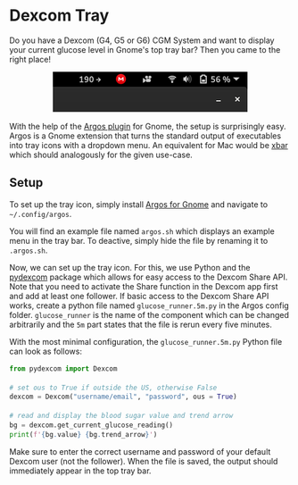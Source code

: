 # Dexcom Tray
Do you have a Dexcom (G4, G5 or G6) CGM System and want to display your current glucose level in Gnome's top tray bar? Then you came to the right place!

<p align="center">
    <img src="./screenshots/dexcom_tray_example.png">
</p>

With the help of the [Argos plugin](https://github.com/p-e-w/argos) for Gnome, the setup is surprisingly easy. Argos is a Gnome extension that turns the standard output of executables into tray icons with a dropdown menu. An equivalent for Mac would be [xbar](https://github.com/matryer/xbar) which should analogously for the given use-case.

## Setup
To set up the tray icon, simply install [Argos for Gnome](https://extensions.gnome.org/extension/1176/argos/) and navigate to `~/.config/argos`.

You will find an example file named `argos.sh` which displays an example menu in the tray bar. To deactive, simply hide the file by renaming it to `.argos.sh`.

Now, we can set up the tray icon. For this, we use Python and the [pydexcom](https://github.com/gagebenne/pydexcom) package which allows for easy access to the Dexcom Share API. Note that you need to activate the Share function in the Dexcom app first and add at least one follower. If basic access to the Dexcom Share API works, create a python file named `glucose_runner.5m.py` in the Argos config folder. `glucose_runner` is the name of the component which can be changed arbitrarily and the `5m` part states that the file is rerun every five minutes.

With the most minimal configuration, the `glucose_runner.5m.py` Python file can look as follows: 

```python
from pydexcom import Dexcom

# set ous to True if outside the US, otherwise False
dexcom = Dexcom("username/email", "password", ous = True)

# read and display the blood sugar value and trend arrow
bg = dexcom.get_current_glucose_reading()
print(f'{bg.value} {bg.trend_arrow}')
```

Make sure to enter the correct username and password of your default Dexcom user (not the follower). When the file is saved, the output should immediately appear in the top tray bar.